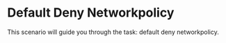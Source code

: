 # Default Deny Networkpolicy

This scenario will guide you through the task: default deny networkpolicy.
